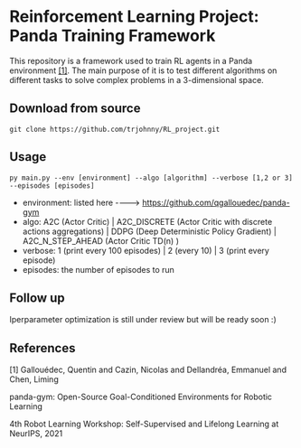 # Reinforcement Learning Project: Panda Training Framework
This repository is a framework used to train RL agents in a Panda environment [[1]](#1). The main purpose of it is to test different algorithms on different tasks to solve complex problems in a 3-dimensional space.

## Download from source

```
git clone https://github.com/trjohnny/RL_project.git
```

## Usage

```
py main.py --env [environment] --algo [algorithm] --verbose [1,2 or 3] --episodes [episodes]
```

* environment: listed here ----> https://github.com/qgallouedec/panda-gym
* algo: A2C (Actor Critic) | A2C_DISCRETE (Actor Critic with discrete actions aggregations) | DDPG (Deep Deterministic Policy Gradient) | A2C_N_STEP_AHEAD (Actor Critic TD(n) )
* verbose: 1 (print every 100 episodes) | 2 (every 10) | 3 (print every episode)
* episodes: the number of episodes to run

## Follow up

Iperparameter optimization is still under review but will be ready soon :)

## References
<a id="1">[1]</a> 
Gallouédec, Quentin and Cazin, Nicolas and Dellandréa, Emmanuel and Chen, Liming

panda-gym: Open-Source Goal-Conditioned Environments for Robotic Learning

4th Robot Learning Workshop: Self-Supervised and Lifelong Learning at NeurIPS, 2021
